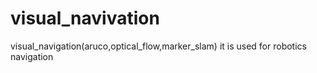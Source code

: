 # visual_navivation
visual_navigation(aruco,optical_flow,marker_slam) it is used for robotics navigation
